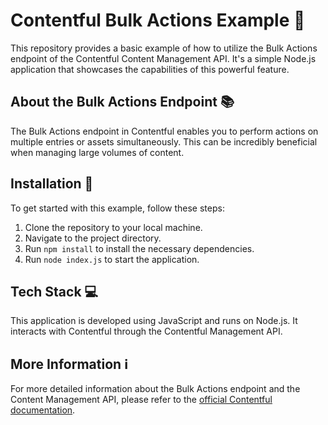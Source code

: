# Contentful Bulk Actions Example :rocket:

This repository provides a basic example of how to utilize the Bulk Actions endpoint of the Contentful Content Management API. It's a simple Node.js application that showcases the capabilities of this powerful feature.

## About the Bulk Actions Endpoint :books:

The Bulk Actions endpoint in Contentful enables you to perform actions on multiple entries or assets simultaneously. This can be incredibly beneficial when managing large volumes of content.

## Installation :wrench:

To get started with this example, follow these steps:

1. Clone the repository to your local machine.
2. Navigate to the project directory.
3. Run `npm install` to install the necessary dependencies.
4. Run `node index.js` to start the application.

## Tech Stack :computer:

This application is developed using JavaScript and runs on Node.js. It interacts with Contentful through the Contentful Management API.

## More Information :information_source:

For more detailed information about the Bulk Actions endpoint and the Content Management API, please refer to the [official Contentful documentation](https://www.contentful.com/developers/docs/references/content-management-api/).
